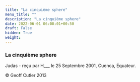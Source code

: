 ```yaml
---
title: "La cinquième sphere"
menu_title: ""
description: "La cinquième sphere"
date: 2022-06-01 06:00:01+00:50
draft: False
hidden: True
weight:
---
```

### La cinquième sphere

Judas - reçu par H___  le 25 Septembre 2001, Cuenca, Équateur.



© Geoff Cutler 2013